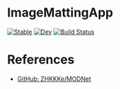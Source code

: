 # ImageMattingApp

[![Stable](https://img.shields.io/badge/docs-stable-blue.svg)](https://yezhengkai.github.io/ImageMattingApp.jl/stable/)
[![Dev](https://img.shields.io/badge/docs-dev-blue.svg)](https://yezhengkai.github.io/ImageMattingApp.jl/dev/)
[![Build Status](https://github.com/yezhengkai/ImageMattingApp.jl/actions/workflows/CI.yml/badge.svg?branch=main)](https://github.com/yezhengkai/ImageMattingApp.jl/actions/workflows/CI.yml?query=branch%3Amain)



# References
- [GitHub: ZHKKKe/MODNet](https://github.com/ZHKKKe/MODNet)